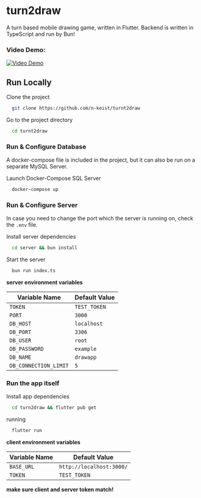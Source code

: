 
# turn2draw

A turn based mobile drawing game, written in Flutter.
Backend is written in TypeScript and run by Bun!


### Video Demo:
[![Video Demo](http://img.youtube.com/vi/MJphHHy8tWo/0.jpg)](https://www.youtube.com/watch?v=MJphHHy8tWo "Video Title")

## Run Locally

Clone the project

```bash
  git clone https://github.com/n-keist/turnt2draw
```

Go to the project directory

```bash
  cd turnt2draw
```

### Run & Configure Database

A docker-compose file is included in the project, but it can also be run on a separate MySQL Server.

Launch Docker-Compose SQL Server

```bash
  docker-compose up
```

### Run & Configure Server

In case you need to change the port which the server is running on, check the `.env` file.

Install server dependencies

```bash
  cd server && bun install
```

Start the server

```bash
  bun run index.ts
```


**server environment variables**

|Variable Name| Default Value |
|-------------|---------------|
|`TOKEN`|`TEST_TOKEN`|
|`PORT`|`3000`|
|`DB_HOST`|`localhost`|
|`DB_PORT`|`3306`|
|`DB_USER`|`root`|
|`DB_PASSWORD`|`example`|
|`DB_NAME`|`drawapp`|
|`DB_CONNECTION_LIMIT`|`5`|

### Run the app itself

Install app dependencies

```bash
  cd turn2draw && flutter pub get
```

running

```bash
  flutter run
```


**client environment variables**

|Variable Name| Default Value |
|-------------|---------------|
|`BASE_URL`|`http://localhost:3000/`|
|`TOKEN`|`TEST_TOKEN`|


**make sure client and server token match!**
